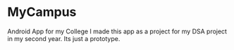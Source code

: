 # MyCampus
Android App for my College
I made this app as a project for my DSA project in my second year. Its just a prototype.
